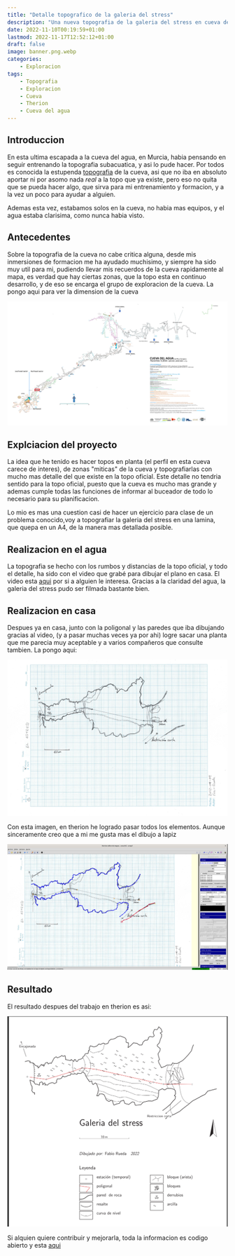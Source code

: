```yaml
---
title: "Detalle topografico de la galeria del stress"
description: "Una nueva topografia de la galeria del stress en cueva del agua"
date: 2022-11-10T00:19:59+01:00
lastmod: 2022-11-17T12:52:12+01:00
draft: false
image: banner.png.webp
categories:
    - Exploracion
tags:
    - Topografia
    - Exploracion
    - Cueva
    - Therion
    - Cueva del agua
---
```




## Introduccion

En esta ultima escapada a la cueva del agua, en Murcia, habia pensando en seguir entrenando la topografia subacuatica, y asi lo pude hacer. Por todos es conocida la estupenda [topografia](http://cuevadelagua.es/PLANO-AGUA/planimetria.htm) de la cueva, asi que no iba en absoluto aportar ni por asomo nada _real_ a la topo que ya existe, pero eso no quita que se pueda hacer algo, que sirva para mi entrenamiento y formacion, y a la vez un poco para ayudar a alguien.

Ademas esta vez, estabamos solos en la cueva, no habia mas equipos, y el agua estaba clarisima, como nunca habia visto.

## Antecedentes
Sobre la topografia de la cueva no cabe critica alguna, desde mis inmersiones de formacion me ha ayudado muchisimo, y siempre ha sido muy util para mi, pudiendo llevar mis recuerdos de la cueva rapidamente al mapa, es verdad que hay ciertas zonas, que la topo esta en continuo desarrollo, y de eso se encarga el grupo de exploracion de la cueva. La pongo aqui para ver la dimension de la cueva

![La galeria del stress en rojo en comparacion con toda la cueva](2.png)


## Explciacion del proyecto
La idea que he tenido es hacer topos en planta (el perfil en esta cueva carece de interes), de zonas "miticas" de la cueva y topografiarlas con mucho mas detalle del que existe en la topo oficial. Este detalle no tendria sentido para la topo oficial, puesto que la cueva es mucho mas grande y ademas cumple todas las funciones de informar al buceador de todo lo necesario para su planificacion.

Lo mio es mas una cuestion casi de hacer un ejercicio para clase de un problema conocido,voy a topografiar la galeria del stress en una lamina, que quepa en un A4, de la manera mas detallada posible.

## Realizacion en el agua
La topografia se hecho con los rumbos y distancias de la topo oficial, y todo el detalle, ha sido con el video que grabé para dibujar el plano en casa. El video esta [aqui](https://youtu.be/DeD3MHM8vJw) por si a alguien le interesa. Gracias a la claridad del agua, la galeria del stress pudo ser filmada bastante bien.

## Realizacion en casa
Despues ya en casa, junto con la poligonal y las paredes que iba dibujando gracias al video, (y a pasar muchas veces ya por ahi) logre sacar una planta que me parecia muy aceptable y a varios compañeros que consulte tambien. La pongo aqui:

![Dibujo a lapiz de la topo](planta_estress.jpg)

Con esta imagen, en therion he logrado pasar todos los elementos. Aunque sinceramente creo que a mi me gusta mas el dibujo a lapiz

![Trabajando en therion con el dibujo](1.png)


## Resultado

El resultado despues del trabajo en therion es asi:

![Topografia de la galeria del stress](therion.png)

Si alquien quiere contribuir y mejorarla, toda la informacion es codigo abierto y esta [aqui](https://github.com/avances123/topografias/tree/master/stress)

